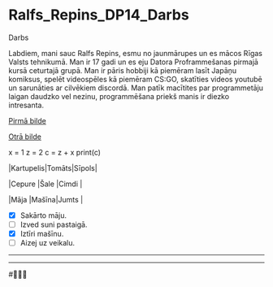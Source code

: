 # Ralfs_Repins_DP14_Darbs
Darbs

Labdiem, mani sauc Ralfs Repins, esmu no jaunmārupes un es mācos Rīgas Valsts tehnikumā.
Man ir 17 gadi un es eju Datora Proframmešanas pirmajā kursā ceturtajā grupā.
Man ir pāris hobbiji kā piemēram lasīt Japāņu komiksus, spelēt videospēles kā piemēram CS:GO, skatīties videos youtubē un sarunāties ar cilvēkiem discordā.
Man patīk macītites par programmetāju laigan daudzko vel nezinu, programmēšana priekš manis ir diezko intresanta.

[Pirmā bilde](C:\Users\h388k\Desktop\DP1-4\Intro_in_git_DP14\BoBa.jpg.png)

[Otrā bilde](https://www.google.com/search?q=jgy&tbm=isch&ved=2ahUKEwiU3qWB9sruAhWN-yoKHf7ODXoQ2-cCegQIABAA&oq=jgy&gs_lcp=CgNpbWcQAzICCAAyAggAMgIIADICCAAyAggAMgIIADICCAAyAggAMgIIADICCAA6BAgjECdQ9LoBWJ27AWCovwFoAHAAeACAAZQBiAGBA5IBAzAuM5gBAKABAaoBC2d3cy13aXotaW1nwAEB&sclient=img&ei=-R8ZYNT9MI33qwH-nbfQBw&bih=876&biw=1600#imgrc=tEBt1UiAan76aM)

  x = 1
  z = 2
  c = z + x
  print(c)

|Kartupelis|Tomāts|Sīpols|

|Cepure    |Šale  |Cimdi |

|Māja      |Mašīna|Jumts |
- [x] Sakārto māju.
- [ ] Izved suni pastaigā.
- [X] Iztīri mašīnu.
- [ ] Aizej uz veikalu.
------------------------
________________________
#🦾🤖👾
